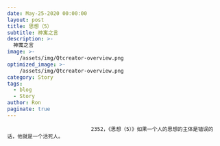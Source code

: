 ```yaml
---
date: May-25-2020 00:00:00
layout: post
title: 思想（5）
subtitle: 神寓之言
description: >-
  神寓之言
image: >-
    /assets/img/Qtcreator-overview.png
optimized_image: >-
    /assets/img/Qtcreator-overview.png
category: Story
tags:
  - blog
  - Story
author: Ron
paginate: true
---
```


							　　2352，《思想（5）》如果一个人的思想的主体是错误的话，他就是一个活死人。
							
							
						